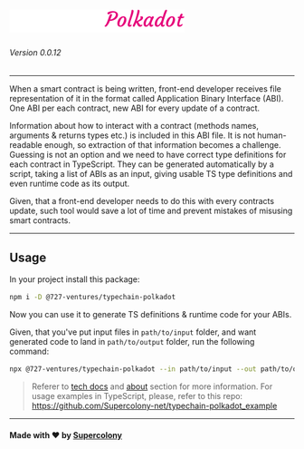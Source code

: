 ![alt typechain-logo](./img/logo.png)
=====
###### Version 0.0.12

---

When a smart contract is being written, front-end developer receives file representation of it in the format called Application Binary Interface (ABI). One ABI per each contract, new ABI for every update of a contract.

Information about how to interact with a contract (methods names, arguments & returns types etc.) is included in this ABI file. It is not human-readable enough, so extraction of that information becomes a challenge. Guessing is not an option and we need to have correct type definitions for each contract in TypeScript. They can be generated automatically by a script, taking a list of ABIs as an input, giving usable TS type definitions and even runtime code as its output.

Given, that a front-end developer needs to do this with every contracts update, such tool would save a lot of time and prevent mistakes of misusing smart contracts.


---------
## Usage

In your project install this package:

```bash
npm i -D @727-ventures/typechain-polkadot
```

Now you can use it to generate TS definitions & runtime code for your ABIs.

Given, that you've put input files in `path/to/input` folder, and want generated code to land in `path/to/output` folder, run the following command:

```bash
npx @727-ventures/typechain-polkadot --in path/to/input --out path/to/output
```

> Referer to [tech docs](./docs/tech-specs.md) and [about](./docs/about.md) section for more information. For usage examples in TypeScript, please, refer to this repo: https://github.com/Supercolony-net/typechain-polkadot_example

-----------
#### Made with ❤️ by [Supercolony](https://supercolony.net)
